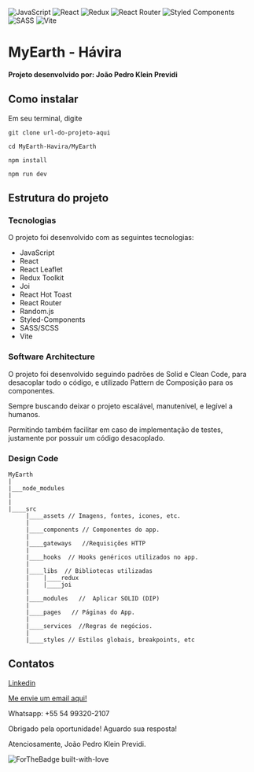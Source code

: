 ![JavaScript](https://img.shields.io/badge/javascript-%23323330.svg?style=for-the-badge&logo=javascript&logoColor=%23F7DF1E)
![React](https://img.shields.io/badge/react-%2320232a.svg?style=for-the-badge&logo=react&logoColor=%2361DAFB)
![Redux](https://img.shields.io/badge/redux-%23593d88.svg?style=for-the-badge&logo=redux&logoColor=white)
![React Router](https://img.shields.io/badge/React_Router-CA4245?style=for-the-badge&logo=react-router&logoColor=white)
![Styled Components](https://img.shields.io/badge/styled--components-DB7093?style=for-the-badge&logo=styled-components&logoColor=white)
![SASS](https://img.shields.io/badge/SASS-hotpink.svg?style=for-the-badge&logo=SASS&logoColor=white)
![Vite](https://img.shields.io/badge/vite-%23646CFF.svg?style=for-the-badge&logo=vite&logoColor=white)

# MyEarth - Hávira

#### Projeto desenvolvido por: João Pedro Klein Previdi

## Como instalar

Em seu terminal, digite

```
git clone url-do-projeto-aqui

cd MyEarth-Havira/MyEarth

npm install

npm run dev
```

## Estrutura do projeto

### Tecnologias
O projeto foi desenvolvido com as seguintes tecnologias:

- JavaScript
- React
- React Leaflet
- Redux Toolkit
- Joi
- React Hot Toast
- React Router
- Random.js
- Styled-Components
- SASS/SCSS
- Vite


### Software Architecture

O projeto foi desenvolvido seguindo padrões de Solid e Clean Code, para desacoplar todo o código, e utilizado Pattern de Composição para os componentes.

Sempre buscando deixar o projeto escalável, manutenível, e legível a humanos.

Permitindo também facilitar em caso de implementação de testes, justamente por possuir um código desacoplado.

### Design Code

```
MyEarth
|
|___node_modules
|
|
|____src
     |____assets // Imagens, fontes, icones, etc. 
     |
     |____components // Componentes do app. 
     |
     |____gateways   //Requisições HTTP
     |
     |____hooks  // Hooks genéricos utilizados no app.
     |
     |____libs  // Bibliotecas utilizadas
     |    |____redux
     |    |____joi
     |
     |____modules   //  Aplicar SOLID (DIP)
     |
     |____pages   // Páginas do App.
     |
     |____services  //Regras de negócios.
     |
     |____styles // Estilos globais, breakpoints, etc
```

## Contatos

<a href="https://www.linkedin.com/in/joaopedrokleinprevidi/" target="_blank">Linkedin</a>

<a href="mailto:kleincoder@gmail.com" target="_blank">Me envie um email aqui!</a>

Whatsapp: +55 54 99320-2107

Obrigado pela oportunidade! Aguardo sua resposta!

Atenciosamente, João Pedro Klein Previdi.

![ForTheBadge built-with-love](http://ForTheBadge.com/images/badges/built-with-love.svg)
